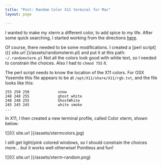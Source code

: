 ```yaml
---
title: "Post: Random Color X11 terminal for Mac"
layout: page

---
```


I wanted to make my xterm a different color, to add spice to my life. After some quick searching, I started working from the directions [here](http://entropicprincipal.blogspot.com/2006/03/picking-random-color-for-xterms.html).

Of course, there needed to be some modifications. I created a [perl script]({{ site.url }}/assets/randomxterm.pl) and put it at this path: `~/.randomxterm.pl` Not all the colors look good with white text, so I needed to constrain the choices. Also I had to `chmod 755` it.



The perl script needs to know the location of the X11 colors. For OSX Yosemite this file appears to be at `/opt/X11/share/X11/rgb.txt`, and the file looks like this:

    255 250 250             snow
    248 248 255             ghost white
    248 248 255             GhostWhite
    245 245 245             white smoke
    ...


In X11, I then created a new terminal profile, called Color xterm, shown below:

![]({{ site.url }}/assets/xtermcolors.jpg)


I still get light/pink colored windows, so I should constrain the choices more... but it works well otherwise! Pointless and fun!

![]({{ site.url }}/assets/xterm-random.png)
